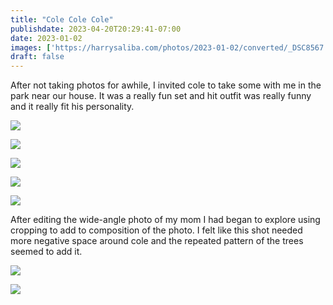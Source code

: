 ```yaml
---
title: "Cole Cole Cole"
publishdate: 2023-04-20T20:29:41-07:00
date: 2023-01-02
images: ['https://harrysaliba.com/photos/2023-01-02/converted/_DSC8567.jpg']
draft: false
---
```


After not taking photos for awhile, I invited cole to take some with me in the park near our house.  It was a really fun set and hit outfit was really funny and it really fit his personality.

![](https://harrysaliba.com/photos/2023-01-02/converted/_DSC8520.jpg)

![](https://harrysaliba.com/photos/2023-01-02/converted/_DSC8527.jpg)

![](https://harrysaliba.com/photos/2023-01-02/converted/_DSC8552.jpg)

![](https://harrysaliba.com/photos/2023-01-02/converted/_DSC8567.jpg)

![](https://harrysaliba.com/photos/2023-01-02/converted/_DSC8571.jpg)

After editing the wide-angle photo of my mom I had began to explore using cropping to add to composition of the photo.  I felt like this shot needed more negative space around cole and the repeated pattern of the trees seemed to add it.

![](https://harrysaliba.com/photos/2023-01-02/converted/_DSC8581.jpg)

![](https://harrysaliba.com/photos/2023-01-02/converted/_DSC8585.jpg)
